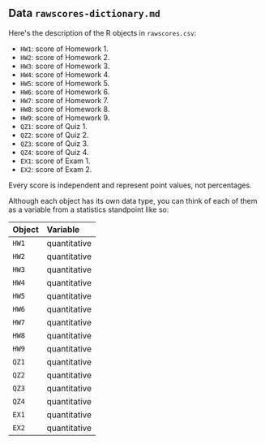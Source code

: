 ## Data `rawscores-dictionary.md`

Here's the description of the R objects in `rawscores.csv`:

- `HW1`: score of Homework 1.
- `HW2`: score of Homework 2.
- `HW3`: score of Homework 3.
- `HW4`: score of Homework 4.
- `HW5`: score of Homework 5.
- `HW6`: score of Homework 6.
- `HW7`: score of Homework 7.
- `HW8`: score of Homework 8.
- `HW9`: score of Homework 9.
- `QZ1`: score of Quiz 1.
- `QZ2`: score of Quiz 2.
- `QZ3`: score of Quiz 3.
- `QZ4`: score of Quiz 4.
- `EX1`: score of Exam 1.
- `EX2`: score of Exam 2.

Every score is independent and represent point values, not percentages.

Although each object has its own data type, you can think of each of them as a variable from a statistics standpoint like so:

| Object    | Variable      |
|:----------|:--------------|
| `HW1`     | quantitative  |
| `HW2`     | quantitative  |
| `HW3`     | quantitative  |
| `HW4`     | quantitative  |
| `HW5`     | quantitative  |
| `HW6`     | quantitative  |
| `HW7`     | quantitative  |
| `HW8`     | quantitative  |
| `HW9`     | quantitative  |
| `QZ1`     | quantitative  |
| `QZ2`     | quantitative  |
| `QZ3`     | quantitative  |
| `QZ4`     | quantitative  |
| `EX1`     | quantitative  |
| `EX2`     | quantitative  |
